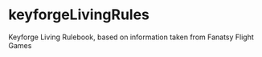 # keyforgeLivingRules
Keyforge Living Rulebook, based on information taken from Fanatsy Flight Games

